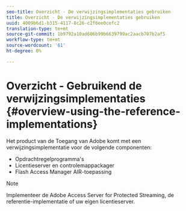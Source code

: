```yaml
---
seo-title: Overzicht - De verwijzingsimplementaties gebruiken
title: Overzicht - De verwijzingsimplementaties gebruiken
uuid: 4009b6d1-b315-4117-8c26-c2f6ee0cefc2
translation-type: tm+mt
source-git-commit: 1b9792a10ad606b99b6639799ac2aacb707b2af5
workflow-type: tm+mt
source-wordcount: '61'
ht-degree: 0%

---
```



# Overzicht - Gebruikend de verwijzingsimplementaties {#overview-using-the-reference-implementations}

Het product van de Toegang van Adobe komt met een verwijzingsimplementatie voor de volgende componenten:

* Opdrachtregelprogramma&#39;s
* Licentieserver en controlemappackager
* Flash Access Manager AIR-toepassing

>[!NOTE]
>
>Implementeer de Adobe Access Server for Protected Streaming, de referentie-implementatie of uw eigen licentieserver.